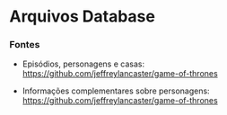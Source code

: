 # Arquivos Database

### Fontes

- Episódios, personagens e casas:  
 https://github.com/jeffreylancaster/game-of-thrones

- Informações complementares sobre personagens:  
 https://github.com/jeffreylancaster/game-of-thrones

